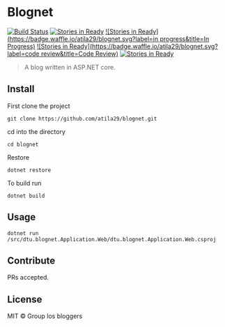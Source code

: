 # Blognet
[![Build Status](https://travis-ci.org/atila29/blognet.svg?branch=master)](https://travis-ci.org/atila29/blognet) 
[![Stories in Ready](https://badge.waffle.io/atila29/blognet.svg?label=ready&title=Ready)](http://waffle.io/atila29/blognet)  [![Stories in Ready](https://badge.waffle.io/atila29/blognet.svg?label=in progress&title=In Progress)](http://waffle.io/atila29/blognet)  [![Stories in Ready](https://badge.waffle.io/atila29/blognet.svg?label=code review&title=Code Review)](http://waffle.io/atila29/blognet)  [![Stories in Ready](https://badge.waffle.io/atila29/blognet.svg?label=done&title=Done)](http://waffle.io/atila29/blognet) 

> A blog written in ASP.NET core.

## Install
First clone the project
```
git clone https://github.com/atila29/blognet.git
```
cd into the directory
```
cd blognet
```
Restore
```
dotnet restore
```
To build run
```
dotnet build
```
## Usage

```
dotnet run /src/dtu.blognet.Application.Web/dtu.blognet.Application.Web.csproj
```

## Contribute

PRs accepted.

## License

MIT © Group los bloggers
